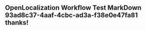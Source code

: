 <properties
ms.topic="hero-topic1"
ms.test1="hero-topic"
ms.test2="test"/>

## OpenLocalization Workflow Test MarkDown 93ad8c37-4aaf-4cbc-ad3a-f38e0e47fa81 thanks!
